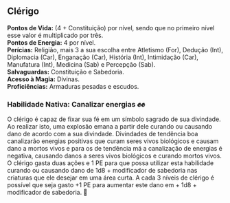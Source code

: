 ## Clérigo <a id="clerigo"></a>

**Pontos de Vida:** (4 + Constituição) por nível, sendo que no primeiro nível esse valor é multiplicado por três.</br>
**Pontos de Energia:** 4 por nível.</br>
**Perícias:** Religião, mais 3 a sua escolha entre Atletismo (For), Dedução (Int), Diplomacia (Car), Enganação (Car), História (Int), Intimidação (Car), Manufatura (Int), Medicina (Sab) e Percepção (Sab).</br>
**Salvaguardas:** Constituição e Sabedoria.</br>
**Acesso à Magia:** Divinas.</br>
**Proficiências:** Armaduras pesadas e escudos.</br>

### Habilidade Nativa: Canalizar energias ✊✊
O clérigo é capaz de fixar sua fé em um símbolo sagrado de sua divindade. Ao realizar isto, uma explosão emana a partir dele curando ou causando dano de acordo com a sua divindade. Divindades de tendência boa canalizarão energias positivas que curam seres vivos biológicos e causam dano a mortos vivos e para os de tendência má a canalização de energias é negativa, causando danos a seres vivos biológicos e curando mortos vivos. O clérigo gasta duas ações e 1 PE para que possa utilizar esta habilidade curando ou causando dano de 1d8 + modificador de sabedoria nas criaturas que ele desejar em uma área curta. A cada 3 níveis de clérigo é possível que seja gasto +1 PE para aumentar este dano em + 1d8 + modificador de sabedoria. 🧙